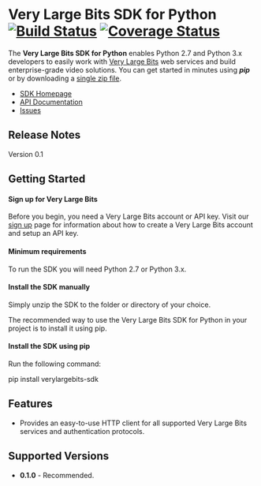 # Very Large Bits SDK for Python [![Build Status](https://travis-ci.org/verylargebits/sdk-python.svg?branch=master)](https://travis-ci.org/verylargebits/sdk-python) [![Coverage Status](https://coveralls.io/repos/github/verylargebits/sdk-python/badge.svg?branch=master)](https://coveralls.io/github/verylargebits/sdk-python?branch=master)

The **Very Large Bits SDK for Python** enables Python 2.7 and Python 3.x developers to easily work with [Very Large Bits][vlb] web services and build enterprise-grade video solutions. You can get started in minutes using ***pip*** or by downloading a [single zip file][install-sdk].

* [SDK Homepage][sdk-website]
* [API Documentation][docs-api]
* [Issues][sdk-issues]

## Release Notes ##
Version 0.1

## Getting Started

#### Sign up for Very Large Bits ####

Before you begin, you need a Very Large Bits account or API key. Visit our [sign up][docs-signup] page for information about how to create a Very Large Bits account and setup an API key.

#### Minimum requirements ####

To run the SDK you will need Python 2.7 or Python 3.x.

#### Install the SDK manually ####

Simply unzip the SDK to the folder or directory of your choice.

The recommended way to use the Very Large Bits SDK for Python in your project is to install it using pip.

#### Install the SDK using pip

Run the following command:

pip install verylargebits-sdk

## Features

* Provides an easy-to-use HTTP client for all supported Very Large Bits services and authentication protocols.

## Supported Versions

* **0.1.0** - Recommended.

[vlb]: https://verylargebits.com
[docs-api]: https://api.verylargebits.com/docs/
[docs-signup]: https://verylargebits.com/sign-up.html
[install-sdk]: https://github.com/verylargebits/sdk-python/archive/master.zip
[sdk-issues]: https://github.com/verylargebits/sdk-python/issues
[sdk-license]: https://github.com/verylargebits/sdk-python/blob/master/LICENSE.txt
[sdk-website]: https://github.com/verylargebits/sdk-python